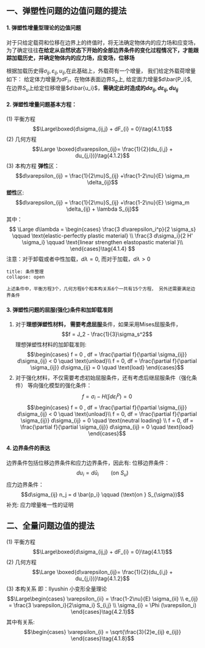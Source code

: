 ## 一、弹塑性问题的边值问题的提法
#### 1. 弹塑性增量型理论的边值问题
对于只给定载荷和位移在边界上的终值时，将无法确定物体内的应力场和应变场，为了确定往往**在给定从自然状态下开始的全部边界条件的变化过程情况下，才能跟踪加载历史，并确定物体内的应力场，应变场，位移场**

根据加载历史得$\sigma_{ij},\varepsilon_{ij},u_{ij}$,在此基础上，外载荷有一个增量， 我们给定外载荷增量如下： 
给定体力增量为$dF_{i}$，在物体表面边界$S_\sigma$上, 给定面力增量$d\bar{P_i}$, 在边界$S_u$上给定位移增量$d\bar{u_i}$，**需确定此时造成的$d\sigma_{ij},d\varepsilon_{ij}, du_{ij}$**

#### 2. 弹塑性增量问题基本方程：
(1) 平衡方程
$$\Large\boxed{d\sigma_{ij,j} + dF_{i} = 0}\tag{4.1.1}$$
(2) 几何方程
$$\Large \boxed{d\varepsilon_{ij}= \frac{1}{2}(du_{i,j} + du_{j,i})}\tag{4.1.2}$$
(3) 本构方程
**弹性**区：
$$d\varepsilon_{ij} = \frac{1}{2\mu}S_{ij} +\frac{1-2\nu}{E} \sigma_m \delta_{ij}$$
**塑性**区: 
$$d\varepsilon_{ij} = \frac{1}{2\mu}S_{ij} +\frac{1-2\nu}{E} \sigma_m \delta_{ij} + \lambda S_{ij}$$
其中：
$$
\Large d\lambda = \begin{cases}
\frac{3 d\varepsilon_i^p}{2 \sigma_s} \qquad \text{elastic-perfectly plastic  material} \\
\frac{3 d\sigma_i}{2 H' \sigma_i} \qquad \text{linear strengthen elastopastic material }\\ 
\end{cases}\tag{4.1.4}
$$
注意：对于卸载或者中性加载，$d\lambda=0$, 而对于加载，$d\lambda >0$

`````ad-note
title: 条件整理
collapse: open

上述条件中，平衡方程3个，几何方程6个和本构关系6个一共有15个方程， 另外还需要满足边界条件

`````

#### 3. 弹塑性问题的屈服(强化)条件和加卸载准则
1. 对于**理想弹塑性材料， 需要考虑屈服**条件，如果采用Mises屈服条件，
$$f = J_2 - \frac{1}{3}\sigma_s^2$$
理想弹塑性材料的加卸载准则: 
$$\begin{cases}
f = 0 , df = \frac{\partial f}{\partial \sigma_{ij}} d\sigma_{ij} < 0 \quad \text{unload}\\
f = 0, df = \frac{\partial f}{\partial \sigma_{ij}} d\sigma_{ij} = 0 \quad \text{load}
\end{cases}$$
2. 对于强化材料，不仅需要考虑初始屈服条件，还有考虑后继屈服条件（强化条件）
等向强化模型的强化条件：
$$f = \sigma_i - H(\int  d\varepsilon_i^p) =  0$$
$$\begin{cases}
f = 0 , df = \frac{\partial f}{\partial \sigma_{ij}} d\sigma_{ij} < 0 \quad \text{unload}\\
f = 0, df = \frac{\partial f}{\partial \sigma_{ij}} d\sigma_{ij} = 0 \quad \text{neutral  loading} \\
f = 0, df = \frac{\partial f}{\partial \sigma_{ij}} d\sigma_{ij} = 0 \quad \text{load}
\end{cases}$$
#### 4. 边界条件的表达
边界条件包括位移边界条件和应力边界条件，因此有:
位移边界条件：
$$d u_i =d \bar{u}_i \qquad (\text{on } S_{u})$$
应力边界条件：
$$d\sigma_{ij} n_j = d \bar{p_i} \qquad (\text{on } S_{\sigma})$$
补充: 
应力增量唯一性的证明


## 二、全量问题边值的提法

(1) 平衡方程
$$\Large\boxed{d\sigma_{ij,j} + dF_{i} = 0}\tag{4.1.1}$$
(2) 几何方程
$$\Large \boxed{d\varepsilon_{ij}= \frac{1}{2}(du_{i,j} + du_{j,i})}\tag{4.1.2}$$
(3) 本构关系
即：Ilyushin 小变形全量理论
$$\Large\begin{cases}
\varepsilon_{ii} =  \frac{1-2\nu}{E} \sigma_{ii} \\
e_{ij} = \frac{3 \varepsilon_i}{2\sigma_i} S_{i,j}  \\
\sigma_{i} = \Phi (\varepsilon_i)
\end{cases}\tag{4.2.1}$$
其中有关系: 
$$\begin{cases}
\varepsilon_{i} = \sqrt{\frac{3}{2}e_{ij} e_{ij}}
\end{cases}\tag{4.1.8}$$
